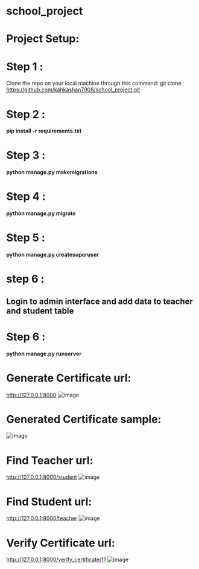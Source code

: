 # school_project

# Project Setup:
# Step 1 :
Clone the repo on your local machine through this command: git clone https://github.com/kahkashan7908/school_project.git
# Step 2 : 
**pip install -r requirements.txt**
# Step 3 :  
**python manage.py makemigrations**
# Step 4 : 
**python manage.py migrate**
# Step 5 : 
**python manage.py createsuperuser**
# step 6 :
## Login to admin interface and add data to teacher and student table
# Step 6 :
**python manage.py runserver**

# Generate Certificate url:
http://127.0.0.1:8000
![image](https://github.com/kahkashan7908/school_project/assets/109336765/5214d0c7-ac9c-4fdc-aa17-c4e66cd04b47)

# Generated Certificate sample:
![image](https://github.com/kahkashan7908/school_project/assets/109336765/d0200167-192a-444e-9e65-2ea9bd54d0a8)


# Find Teacher url:
http://127.0.0.1:8000/student
![image](https://github.com/kahkashan7908/school_project/assets/109336765/676d6f75-5903-4a50-b05e-20bd8429d956)

# Find Student url:
http://127.0.0.1:8000/teacher
![image](https://github.com/kahkashan7908/school_project/assets/109336765/b673d13a-97ab-46dc-8274-e58d8d5fc691)

# Verify Certificate url:
http://127.0.0.1:8000/verify_certificate/11
![image](https://github.com/kahkashan7908/school_project/assets/109336765/f0d8bddf-1573-4d8c-b021-7187622e9ed5)


